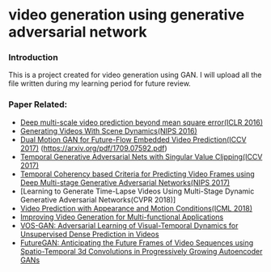 # video generation using generative adversarial network</br>

### Introduction
This is a project created for video generation using GAN. I will upload all the 
file written during my learning period for future review.
### Paper Related:
- [Deep multi-scale video prediction beyond mean square error(ICLR 2016)](https://arxiv.org/pdf/1511.05440v6.pdf)
- [Generating Videos With Scene Dynamics(NIPS 2016)](https://arxiv.org/pdf/1609.02612.pdf)
- [Dual Motion GAN for Future-Flow Embedded Video Prediction(ICCV 2017)](https://arxiv.org/pdf/1708.00284.pdf)
(https://arxiv.org/pdf/1709.07592.pdf)
- [Temporal Generative Adversarial Nets with Singular Value Clipping(ICCV 2017)](https://arxiv.org/pdf/1611.06624.pdf)
- [Temporal Coherency based Criteria for Predicting Video Frames using Deep Multi-stage Generative Adversarial Networks(NIPS 2017)](http://papers.nips.cc/paper/7014-temporal-coherency-based-criteria-for-predicting-video-frames-using-deep-multi-stage-generative-adversarial-networks.pdf)
- [Learning to Generate Time-Lapse Videos Using Multi-Stage Dynamic Generative Adversarial Networks(CVPR 2018)]
- [Video Prediction with Appearance and Motion Conditions(ICML 2018)](https://arxiv.org/pdf/1807.02635.pdf)
- [Improving Video Generation for Multi-functional Applications](https://arxiv.org/pdf/1711.11453v2.pdf)
- [VOS-GAN: Adversarial Learning of Visual-Temporal Dynamics for Unsupervised Dense Prediction in Videos](https://arxiv.org/pdf/1803.09092.pdf)
- [FutureGAN: Anticipating the Future Frames of Video Sequences using Spatio-Temporal 3d Convolutions in Progressively Growing Autoencoder GANs](https://arxiv.org/pdf/1810.01325.pdf)
